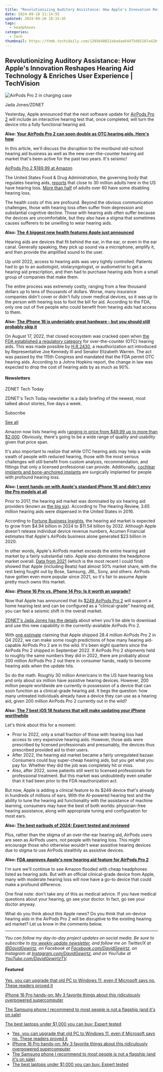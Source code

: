 ```yaml
---
title: "Revolutionizing Auditory Assistance: How Apple's Innovation Reshapes Hearing Aid Technology & Enriches User Experience | TechVision"
date: 2024-09-18 11:14:55
updated: 2024-09-20 10:15:45
tags:
  - headphones
categories:
  - tech
thumbnail: https://thmb.techidaily.com/1285640821abadae64475db5187a42bfa0d643a297eba82ebbb288218a3b2d87.jpg
---
```


## Revolutionizing Auditory Assistance: How Apple's Innovation Reshapes Hearing Aid Technology & Enriches User Experience | TechVision

![AirPods Pro 2 in charging case](https://www.zdnet.com/a/img/resize/506ee2fc4e7b62de346039393b3bcb75600289a7/2024/09/10/a5ba675f-3a19-4397-90b8-ebf67e697b4d/pro2-1.jpg?auto=webp&width=1280)

Jada Jones/ZDNET

Yesterday, Apple announced that the next software update for [AirPods Pro 2](https://buy.geni.us/Proxy.ashx?TSID=368250&GR%5FURL=https%3A%2F%2Fwww.amazon.com%2FApple-Generation-Cancelling-Transparency-Personalized%2Fdp%2FB0D1XD1ZV3%2F%3Ftag%3Dzd-buy-button-20%26ascsubtag%3D%5F%5FCOM%5FCLICK%5FID%5F%5F%7C309c86c2-9f42-4674-98e0-f97d1e435127%7Cdtp&dtb=1) will include an interactive hearing test that, once completed, will turn the device into a fully functional hearing aid. 

**Also: [Your AirPods Pro 2 can soon double as OTC hearing aids. Here's how](https://www.zdnet.com/article/your-airpods-pro-2-can-soon-double-as-over-the-counter-hearing-aids-heres-how/)**

In this article, we'll discuss the disruption to the moribund old-school hearing aid business as well as the new over-the-counter hearing aid market that's been active for the past two years. It's seismic!

[AirPods Pro 2 $189.99 at Amazon](https://buy.geni.us/Proxy.ashx?TSID=368250&GR%5FURL=https%3A%2F%2Fwww.amazon.com%2Fdp%2FB0D1XD1ZV3%2Fref%3Dasc%5Fdf%5FB0D1XD1ZV31726398000000%3Fcreative%3D395261%26creativeASIN%3DB0D1XD1ZV3%26linkCode%3Dasn%26tag%3Dzd-buy-button-20%26ascsubtag%3D%5F%5FCOM%5FCLICK%5FID%5F%5F%7C309c86c2-9f42-4674-98e0-f97d1e435127%7Cdtp&dtb=1)

The United States Food & Drug Administration, the governing body that regulates hearing aids, [reports](https://www.fda.gov/medical-devices/hearing-aids/otc-hearing-aids-what-you-should-know) that close to 30 million adults here in the US have hearing loss. [More than half](https://www.nidcd.nih.gov/health/statistics/quick-statistics-hearing) of adults over 60 have some disabling hearing loss.

The health costs of this are profound. Beyond the obvious communication challenges, those with hearing loss often suffer from depression and substantial cognitive decline. Those with hearing aids often suffer because the devices are uncomfortable, but they also have a stigma that sometimes causes sufferers to be unwilling to wear hearing aids.

**Also: [The 4 biggest new health features Apple just announced](https://www.zdnet.com/article/the-4-biggest-new-health-features-apple-just-announced/)**

Hearing aids are devices that fit behind the ear, in the ear, or even in the ear canal. Generally speaking, they pick up sound via a microphone, amplify it, and then provide the amplified sound to the user. 

Up until 2022, access to hearing aids was very tightly controlled. Patients had to go to an audiologist, otolaryngologist, or audiometrist to get a hearing aid prescription, and then had to purchase hearing aids from a small group of companies that make them. 

The entire process was extremely costly, ranging from a few thousand dollars up to tens of thousands of dollars. Worse, many insurance companies didn't cover or didn't fully cover medical devices, so it was up to the person with hearing loss to foot the bill for aid. According to the FDA, only one out of five people who could benefit from hearing aids had access to them.

**Also: [The iPhone 16 is undeniably great hardware - but you should still probably skip it](https://www.zdnet.com/article/the-iphone-16-is-undeniably-great-hardware-but-you-should-still-probably-skip-it/)**

On August 17, 2022, that closed ecosystem was cracked open when [the FDA established a regulatory category](https://www.federalregister.gov/documents/2022/08/17/2022-17230/medical-devices-ear-nose-and-throat-devices-establishing-over-the-counter-hearing-aids) for over-the-counter (OTC) hearing aids. This was made possible by [H.R.2430](https://www.congress.gov/bill/115th-congress/house-bill/2430/text), a reauthorization act introduced by Representative Joe Kennedy III and Senator Elizabeth Warren. The act was passed by the 115th Congress and mandated that the FDA permit OTC hearing aids. According to a Johns Hopkins report, the change in law was expected to drop the cost of hearing aids by as much as 90%. 

#### Newsletters

ZDNET Tech Today

ZDNET's Tech Today newsletter is a daily briefing of the newest, most talked about stories, five days a week.

 Subscribe

[See all](https://www.zdnet.com/newsletters/)

Amazon now lists hearing aids [ranging in price from $49.99 up to more than $2,000](https://buy.geni.us/Proxy.ashx?TSID=368250&GR%5FURL=https%3A%2F%2Fwww.amazon.com%2Fs%3Fk%3Dhearing%2Baids%2Bfor%2Bseniors%2Bamazon%26tag%3Dzd-buy-button-20%26ascsubtag%3D%5F%5FCOM%5FCLICK%5FID%5F%5F%7C309c86c2-9f42-4674-98e0-f97d1e435127%7Cdtp&dtb=1). Obviously, there's going to be a wide range of quality and usability given that price span.

It's also important to realize that while OTC hearing aids may help a wide swath of people with reduced hearing, those with the most serious challenges will still benefit from custom analysis, recommendation, and fittings that only a licensed professional can provide. Additionally, [cochlear implants and bone-anchored implants](https://www.medicalnewstoday.com/articles/bone-anchored-hearing-aid-vs-cochlear-implant#bah-as#link={) are surgically implanted for people with profound hearing loss. 

**Also: [I went hands-on with Apple's standard iPhone 16 and didn't envy the Pro models at all](https://www.zdnet.com/article/i-went-hands-on-with-apples-standard-iphone-16-and-didnt-envy-the-pro-models-at-all/)**

Prior to 2017, the hearing aid market was dominated by six hearing aid providers (known as [the big six](https://www.hearinglossjournal.com/the-big-six-hearing-aid-companies/)). According to The Hearing Review, 3.65 million hearing aids were dispensed in the United States in 2016\. 

According to [Fortune Business Insights](https://www.fortunebusinessinsights.com/u-s-hearing-aids-market-105653), the hearing aid market is expected to grow from $4.94 billion in 2024 to $11.54 billion by 2032\. Although Apple doesn't release individual device revenue numbers, Acumen Financial estimates that Apple's AirPods business alone generated $23 billion in 2020\. 

In other words, Apple's AirPods market exceeds the entire hearing aid market by a fairly substantial ratio. Apple also dominates the headphone market overall. [Data from 2021](https://www.statista.com/chart/26791/most-popular-headphone-brands-in-the-us/) (which is the most recent I could find) showed that Apple (including Beats) had almost 50% market share, with the rest being fought out by Bose, Samsung, JBL, Sony, and others. AirPods have gotten even more popular since 2021, so it's fair to assume Apple pretty much owns this market. 

**Also: [iPhone 16 Pro vs. iPhone 14 Pro: Is it worth an upgrade?](https://www.zdnet.com/article/iphone-16-pro-vs-iphone-14-pro-is-it-worth-an-upgrade/)**

Now that Apple has announced that its [$249 AirPods Pro 2](https://buy.geni.us/Proxy.ashx?TSID=368250&GR%5FURL=https%3A%2F%2Fwww.amazon.com%2FApple-Generation-Cancelling-Transparency-Personalized%2Fdp%2FB0D1XD1ZV3%2F%3Ftag%3Dzd-buy-button-20%26ascsubtag%3D%5F%5FCOM%5FCLICK%5FID%5F%5F%7C309c86c2-9f42-4674-98e0-f97d1e435127%7Cdtp&dtb=1) will support a home hearing test and can be configured as a "clinical-grade" hearing aid, you can feel a seismic shift in the overall market.

[ZDNET's Jada Jones has the details](https://www.zdnet.com/article/your-airpods-pro-2-can-soon-double-as-over-the-counter-hearing-aids-heres-how/) about when you'll be able to download and use this new capability in the currently-available AirPods Pro 2\. 

With [one estimate](https://canalys.com/newsroom/worldwide-tws-shipments-Q4-2022) claiming that Apple shipped 28.4 million AirPods Pro 2 in Q4 2022, we can make some rough predictions of how many hearing aid-capable AirPods Pro 2 are in the wild. It's been eight quarters since the AirPods Pro 2 shipped in September 2022\. If AirPods Pro 2 shipments held to roughly the same numbers they did in 2022, there are probably about 200 million AirPods Pro 2 out there in consumer hands, ready to become hearing aids when the update hits. 

So do the math. Roughly 30 million Americans in the US have hearing loss and only about six million have assistive hearing devices. However, 200 million people worldwide are currently in possession of a device that can soon function as a clinical-grade hearing aid. It begs the question: how many untreated individuals already have a device they can use as a hearing aid, given 200 million AirPods Pro 2 currently out in the wild? 

**Also: [The 7 best iOS 18 features that will make updating your iPhone worthwhile](https://www.zdnet.com/article/the-7-best-ios-18-features-that-will-make-updating-your-iphone-worthwhile/)**

Let's think about this for a moment: 

* Prior to 2022, only a small fraction of those with hearing loss had access to very expensive hearing aids. However, those aids were prescribed by licensed professionals and presumably, the devices thus prescribed provided aid to their users.
* After 2022, the hearing aid market became a fairly unregulated bazaar. Consumers could buy super-cheap hearing aids, but you get what you pay for. Whether they did the job was completely hit or miss.
* Also, after 2022, some patients still went to licensed professionals for professional treatment. But this market was undoubtedly even smaller than it had been prior to the FDA reauthorization act.

But now, Apple is adding a clinical feature to its $249 device that's already in hundreds of millions of ears. With the AI-powered hearing test and the ability to tune the hearing aid functionality with the assistance of machine learning, consumers may have the best of both worlds: physician-free hearing assistance, along with appropriate tuning and configuration for most ears. 

**Also: [The best earbuds of 2024: Expert tested and reviewed](https://www.zdnet.com/article/best-earbuds/)**

Plus, rather than the stigma of an over-the-ear hearing aid, AirPods users are seen as AirPods users, not people with hearing loss. This might encourage those who otherwise wouldn't wear assistive hearing devices due to stigma to use AirPods stealthily as assistive devices.

**Also: [FDA approves Apple's new hearing aid feature for AirPods Pro 2](https://www.zdnet.com/article/fda-approves-apples-new-hearing-aid-feature-for-airpods-pro-2/)**

I'm sure we'll continue to see Amazon flooded with cheap headphones listed as hearing aids. But with an official clinical-grade device from Apple, many with moderate hearing loss will now have a go-to device that could make a profound difference. 

One final note: don't take any of this as medical advice. If you have medical questions about your hearing, go see your doctor. In fact, go see your doctor anyway. 

What do you think about this Apple news? Do you think that on-device hearing aids in the AirPods Pro 2 will be disruptive to the existing hearing aid market? Let us know in the comments below.

---

_You can follow my day-to-day project updates on social media. Be sure to subscribe to [my weekly update newsletter](https://advancedgeekery.substack.com/), and follow me on Twitter/X at [@DavidGewirtz](https://twitter.com/davidgewirtz), on Facebook at [Facebook.com/DavidGewirtz](https://www.facebook.com/davidgewirtz), on Instagram at [Instagram.com/DavidGewirtz](https://www.instagram.com/DavidGewirtz/), and on YouTube at [YouTube.com/DavidGewirtzTV](https://www.youtube.com/user/DavidGewirtzTV)._

#### Featured

[Yes, you can upgrade that old PC to Windows 11, even if Microsoft says no. These readers proved it](https://www.zdnet.com/article/yes-you-can-upgrade-that-old-pc-to-windows-11-even-if-microsoft-says-no-these-readers-proved-it/ "Yes, you can upgrade that old PC to Windows 11, even if Microsoft says no. These readers proved it")

[iPhone 16 Pro hands-on: My 3 favorite things about this ridiculously overpowered supercomputer](https://www.zdnet.com/article/i-went-hands-on-with-iphone-16-pro-my-3-favorite-features-of-apples-pocket-supercomputer/ "iPhone 16 Pro hands-on: My 3 favorite things about this ridiculously overpowered supercomputer")

[The Samsung phone I recommend to most people is not a flagship (and it's on sale)](https://www.zdnet.com/article/the-samsung-phone-i-recommend-to-most-people-is-not-a-flagship-and-its-on-sale/ "The Samsung phone I recommend to most people is not a flagship (and it's on sale)")

[The best laptops under $1,000 you can buy: Expert tested](https://www.zdnet.com/article/best-laptop-under-1000/ "The best laptops under $1,000 you can buy: Expert tested")

* [Yes, you can upgrade that old PC to Windows 11, even if Microsoft says no. These readers proved it](https://www.zdnet.com/article/yes-you-can-upgrade-that-old-pc-to-windows-11-even-if-microsoft-says-no-these-readers-proved-it/ "Yes, you can upgrade that old PC to Windows 11, even if Microsoft says no. These readers proved it")
* [iPhone 16 Pro hands-on: My 3 favorite things about this ridiculously overpowered supercomputer](https://www.zdnet.com/article/i-went-hands-on-with-iphone-16-pro-my-3-favorite-features-of-apples-pocket-supercomputer/ "iPhone 16 Pro hands-on: My 3 favorite things about this ridiculously overpowered supercomputer")
* [The Samsung phone I recommend to most people is not a flagship (and it's on sale)](https://www.zdnet.com/article/the-samsung-phone-i-recommend-to-most-people-is-not-a-flagship-and-its-on-sale/ "The Samsung phone I recommend to most people is not a flagship (and it's on sale)")
* [The best laptops under $1,000 you can buy: Expert tested](https://www.zdnet.com/article/best-laptop-under-1000/ "The best laptops under $1,000 you can buy: Expert tested")

<ins class="adsbygoogle"
     style="display:block"
     data-ad-format="autorelaxed"
     data-ad-client="ca-pub-7571918770474297"
     data-ad-slot="1223367746"></ins>



<ins class="adsbygoogle"
     style="display:block"
     data-ad-client="ca-pub-7571918770474297"
     data-ad-slot="8358498916"
     data-ad-format="auto"
     data-full-width-responsive="true"></ins>
